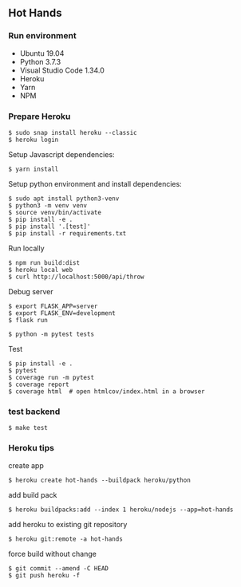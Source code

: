 ## Hot Hands

### Run environment
- Ubuntu 19.04
- Python 3.7.3
- Visual Studio Code 1.34.0
- Heroku
- Yarn
- NPM

### Prepare Heroku

```
$ sudo snap install heroku --classic
$ heroku login
```

Setup Javascript dependencies:

```
$ yarn install
```

Setup python environment and install dependencies:

```
$ sudo apt install python3-venv
$ python3 -m venv venv
$ source venv/bin/activate
$ pip install -e .
$ pip install '.[test]'
$ pip install -r requirements.txt
```

Run locally

```
$ npm run build:dist
$ heroku local web
$ curl http://localhost:5000/api/throw
```

Debug server

```
$ export FLASK_APP=server
$ export FLASK_ENV=development
$ flask run

$ python -m pytest tests

```

Test
```
$ pip install -e .
$ pytest
$ coverage run -m pytest
$ coverage report
$ coverage html  # open htmlcov/index.html in a browser
```
### test backend
```
$ make test
```

### Heroku tips
create app
```
$ heroku create hot-hands --buildpack heroku/python
```
add build pack
```
$ heroku buildpacks:add --index 1 heroku/nodejs --app=hot-hands
```

add heroku to existing git repository
```
$ heroku git:remote -a hot-hands
```

force build without change
```
$ git commit --amend -C HEAD
$ git push heroku -f
```